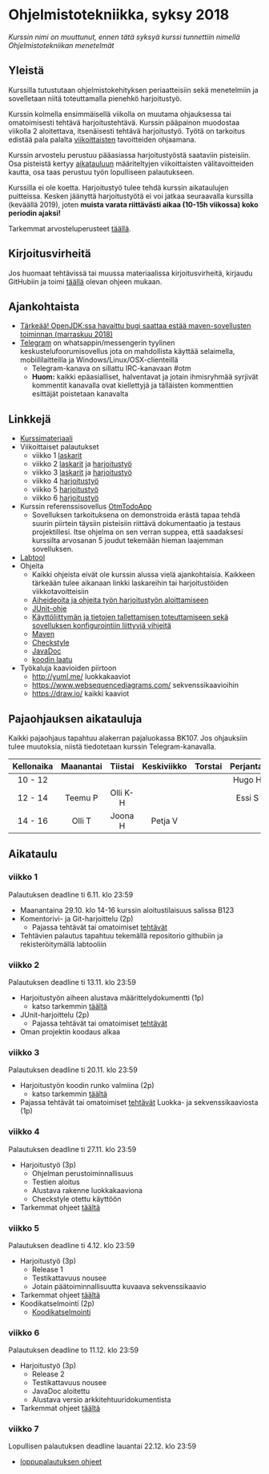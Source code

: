 # Ohjelmistotekniikka, syksy 2018

_Kurssin nimi on muuttunut, ennen tätä syksyä kurssi tunnettiin nimellä Ohjelmistotekniikan menetelmät_

## Yleistä

Kurssilla tutustutaan ohjelmistokehityksen periaatteisiin sekä menetelmiin ja sovelletaan niitä toteuttamalla pienehkö harjoitustyö.

Kurssin kolmella ensimmäisellä viikolla on muutama ohjauksessa tai omatoimisesti tehtävä harjoitustehtävä. Kurssin pääpainon muodostaa viikolla 2 aloitettava, itsenäisesti tehtävä harjoitustyö. Työtä on tarkoitus edistää pala palalta [viikoittaisten](https://github.com/mluukkai/Ohjelmistotekniikka2018#aikataulu) tavoitteiden ohjaamana. 

Kurssin arvostelu perustuu pääasiassa harjoitustyöstä saataviin pisteisiin. Osa pisteistä kertyy [aikatauluun](https://github.com/mluukkai/Ohjelmistotekniikka2018#aikataulu) määriteltyjen viikoittaisten välitavoitteiden kautta, osa taas perustuu työn lopulliseen palautukseen.

Kurssilla ei ole koetta. Harjoitustyö tulee tehdä kurssin aikataulujen puitteissa. Kesken jäänyttä harjoitustyötä ei voi jatkaa seuraavalla kurssilla (keväällä 2019), joten **muista varata riittävästi aikaa (10-15h viikossa) koko periodin ajaksi!**

Tarkemmat arvosteluperusteet [täällä](https://github.com/mluukkai/Ohjelmistotekniikka2018/blob/master/web/arvosteluperusteet.md).

## Kirjoitusvirheitä 

Jos huomaat tehtävissä tai muussa materiaalissa kirjoitusvirheitä, kirjaudu GitHubiin ja toimi [täällä](https://github.com/mluukkai/Ohjelmistotekniikka2018/blob/master/web/typokorjaukset.md) olevan ohjeen mukaan.

## Ajankohtaista

- [Tärkeää! OpenJDK:ssa havaittu bugi saattaa estää maven-sovellusten toiminnan (marraskuu 2018)](https://github.com/mluukkai/Ohjelmistotekniikka2018/blob/master/web/openjdkbug.md)  
- [Telegram](https://t.me/tktlotm) on whatsappin/messengerin tyylinen keskustelufoorumisovellus jota on mahdollista käyttää selaimella, mobiililaitteilla ja Windows/Linux/OSX-clienteillä
  - Telegram-kanava on sillattu IRC-kanavaan #otm
  - **Huom:** kaikki epäasialliset, halventavat ja jotain ihmisryhmää syrjivät kommentit kanavalla ovat kiellettyjä ja tälläisten kommenttien esittäjät poistetaan kanavalta


## Linkkejä

- [Kurssimateriaali](https://github.com/mluukkai/Ohjelmistotekniikka2018/blob/master/web/materiaali.md)
- Viikoittaiset palautukset
  - viikko 1 [laskarit](https://github.com/mluukkai/Ohjelmistotekniikka2018/blob/master/tehtavat/viikko1.md) 
  - viikko 2 [laskarit](https://github.com/mluukkai/Ohjelmistotekniikka2018/blob/master/tehtavat/viikko2.md) ja [harjoitustyö](https://github.com/mluukkai/Ohjelmistotekniikka2018/blob/master/tehtavat/harjoitustyo_viikko2.md)
  - viikko 3 [laskarit](https://github.com/mluukkai/Ohjelmistotekniikka2018/blob/master/tehtavat/viikko3.md) ja [harjoitustyö](https://github.com/mluukkai/Ohjelmistotekniikka2018/blob/master/tehtavat/harjoitustyo_viikko3.md)
  - viikko 4 [harjoitustyö](https://github.com/mluukkai/Ohjelmistotekniikka2018/blob/master/tehtavat/harjoitustyo_viikko4.md)
  - viikko 5 [harjoitustyö](https://github.com/mluukkai/Ohjelmistotekniikka2018/blob/master/tehtavat/harjoitustyo_viikko5.md)
  - viikko 6 [harjoitustyö](https://github.com/mluukkai/Ohjelmistotekniikka2018/blob/master/tehtavat/harjoitustyo_viikko6.md)
- Kurssin referenssisovellus [OtmTodoApp](https://github.com/mluukkai/OtmTodoApp)
  - Sovelluksen tarkoituksena on demonstroida erästä tapaa tehdä suurin piirtein täysiin pisteisiin riittävä dokumentaatio ja testaus projektillesi. Itse ohjelma on sen verran suppea, että saadaksesi kurssilta arvosanan 5 joudut tekemään hieman laajemman sovelluksen. 
- [Labtool](https://studies.cs.helsinki.fi/labtool/courses/TKT20002.2018.S.K.1)
- Ohjeita 
  - Kaikki ohjeista eivät ole kurssin alussa vielä ajankohtaisia. Kaikkeen tärkeään tulee aikanaan linkki laskareihin tai harjoitustöiden viikkotavoitteisiin
  - [Aiheideoita ja ohjeita työn harjoitustyön aloittamiseen](https://github.com/mluukkai/Ohjelmistotekniikka2018/blob/master/web/tyon_aloitus.md)
  - [JUnit-ohje](https://github.com/mluukkai/Ohjelmistotekniikka2018/blob/master/web/junit.md) 
  - [Käyttöliittymän ja tietojen tallettamisen toteuttamiseen sekä sovelluksen konfigurointiin liittyviä vihjeitä](https://github.com/mluukkai/Ohjelmistotekniikka2018/blob/master/web/java.md)
  - [Maven](https://github.com/mluukkai/Ohjelmistotekniikka2018/blob/master/web/maven.md)
  - [Checkstyle](https://github.com/mluukkai/Ohjelmistotekniikka2018/blob/master/web/checkstyle.md)  
  - [JavaDoc](https://github.com/mluukkai/Ohjelmistotekniikka2018/blob/master/web/javadoc.md)
  - [koodin laatu](https://github.com/mluukkai/Ohjelmistotekniikka20188/blob/master/web/koodin_laatuvaatimukset.md)
- Työkaluja kaavioiden piirtoon
  - <http://yuml.me/> luokkakaaviot
  - <https://www.websequencediagrams.com/> sekvenssikaavioihin
  - <https://draw.io/> kaikki kaaviot

## Pajaohjauksen aikatauluja
Kaikki pajaohjaus tapahtuu alakerran pajaluokassa BK107. Jos ohjauksiin tulee muutoksia, niistä tiedotetaan kurssin Telegram-kanavalla.

| Kellonaika | Maanantai | Tiistai | Keskiviikko | Torstai | Perjantai |
|:-:|:-:|:-:|:-:|:-:|:-:|
| 10 - 12 | | | | | Hugo H
| 12 - 14 | Teemu P | Olli K-H | | | Essi S
| 14 - 16 | Olli T | Joona H | Petja V


## Aikataulu 

### viikko 1

Palautuksen deadline ti 6.11. klo 23:59

- Maanantaina 29.10. klo 14-16 kurssin aloitustilaisuus salissa B123
- Komentorivi- ja Git-harjoittelu (2p)
  - Pajassa tehtävät tai omatoimiset [tehtävät](https://github.com/mluukkai/Ohjelmistotekniikka2018/blob/master/tehtavat/viikko1.md)
- Tehtävien palautus tapahtuu tekemällä repositorio githubiin ja rekisteröitymällä labtooliin

### viikko 2

Palautuksen deadline ti 13.11. klo 23:59

- Harjoitustyön aiheen alustava määrittelydokumentti (1p)
  - katso tarkemmin [täältä](https://github.com/mluukkai/Ohjelmistotekniikka2018/blob/master/tehtavat/harjoitustyo_viikko2.md) 
- JUnit-harjoittelu (2p)
  - Pajassa tehtävät tai omatoimiset [tehtävät](https://github.com/mluukkai/Ohjelmistotekniikka2018/blob/master/tehtavat/viikko2.md)
- Oman projektin koodaus alkaa

### viikko 3

Palautuksen deadline ti 20.11. klo 23:59

- Harjoitustyön koodin runko valmiina (2p)
  - katso tarkemmin [täältä](https://github.com/mluukkai/Ohjelmistotekniikka2018/blob/master/tehtavat/harjoitustyo_viikko3.md) 
- Pajassa tehtävät tai omatoimiset [tehtävät](https://github.com/mluukkai/Ohjelmistotekniikka2018/blob/master/tehtavat/viikko3.md) Luokka- ja sekvenssikaaviosta (1p)

### viikko 4

Palautuksen deadline ti 27.11. klo 23:59

- Harjoitustyö (3p)
  - Ohjelman perustoiminnallisuus 
  - Testien aloitus 
  - Alustava rakenne luokkakaaviona 
  - Checkstyle otettu käyttöön
- Tarkemmat ohjeet [täältä](https://github.com/mluukkai/Ohjelmistotekniikka2018/blob/master/tehtavat/harjoitustyo_viikko4.md) 

### viikko 5

Palautuksen deadline ti 4.12. klo 23:59

- Harjoitustyö (3p)
  - Release 1 
  - Testikattavuus nousee 
  - Jotain päätoiminnallisuutta kuvaava sekvenssikaavio 
- Tarkemmat ohjeet [täältä](https://github.com/mluukkai/Ohjelmistotekniikka2018/blob/master/tehtavat/harjoitustyo_viikko5.md) 
- Koodikatselmointi (2p)
  - [Koodikatselmointi](https://github.com/mluukkai/Ohjelmistotekniikka2018/blob/master/web/koodikatselmointi.md)

### viikko 6

Palautuksen deadline to 11.12. klo 23:59

- Harjoitustyö (3p)
  - Release 2
  - Testikattavuus nousee 
  - JavaDoc aloitettu 
  - Alustava versio arkkitehtuuridokumentista 
- Tarkemmat ohjeet [täältä](https://github.com/mluukkai/Ohjelmistotekniikka2018/blob/master/tehtavat/harjoitustyo_viikko6.md) 

### viikko 7

Lopullisen palautuksen deadline lauantai 22.12. klo 23:59

- [loppupalautuksen ohjeet](https://github.com/mluukkai/Ohjelmistotekniikka2018/blob/master/tehtavat/harjoitustyo_viikko7.md) 

